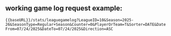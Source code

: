 ## working game log request example:
`{{baseURL}}/stats/leaguegamelog?LeagueID=10&Season=2025-26&SeasonType=Regular+Season&Counter=0&PlayerOrTeam=T&Sorter=DATE&DateFrom=07/24/2025&DateTo=07/24/2025&Direction=ASC`